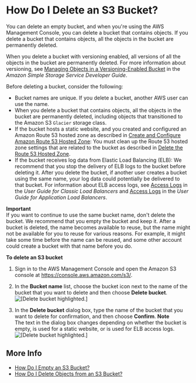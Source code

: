 # How Do I Delete an S3 Bucket?<a name="delete-bucket"></a>

You can delete an empty bucket, and when you're using the AWS Management Console, you can delete a bucket that contains objects\. If you delete a bucket that contains objects, all the objects in the bucket are permanently deleted\. 

When you delete a bucket with versioning enabled, all versions of all the objects in the bucket are permanently deleted\. For more information about versioning, see [Managing Objects in a Versioning\-Enabled Bucket](https://docs.aws.amazon.com/AmazonS3/latest/dev/manage-objects-versioned-bucket.html) in the *Amazon Simple Storage Service Developer Guide*\.

Before deleting a bucket, consider the following:
+ Bucket names are unique\. If you delete a bucket, another AWS user can use the name\. 
+ When you delete a bucket that contains objects, all the objects in the bucket are permanently deleted, including objects that transitioned to the Amazon S3 `Glacier` storage class\.
+ If the bucket hosts a static website, and you created and configured an Amazon Route 53 hosted zone as described in [ Create and Configure Amazon Route 53 Hosted Zone](https://docs.aws.amazon.com/AmazonS3/latest/dev/website-hosting-custom-domain-walkthrough.html#root-domain-walkthrough-switch-to-route53-as-dnsprovider): You must clean up the Route 53 hosted zone settings that are related to the bucket as described in [ Delete the Route 53 Hosted Zone](https://docs.aws.amazon.com/AmazonS3/latest/dev/getting-started-cleanup.html#getting-started-cleanup-route53)\.
+ If the bucket receives log data from Elastic Load Balancing \(ELB\): We recommend that you stop the delivery of ELB logs to the bucket before deleting it\. After you delete the bucket, if another user creates a bucket using the same name, your log data could potentially be delivered to that bucket\. For information about ELB access logs, see [Access Logs](https://docs.aws.amazon.com/elasticloadbalancing/latest/classic/access-log-collection.html) in the *User Guide for Classic Load Balancers* and [Access Logs](https://docs.aws.amazon.com/elasticloadbalancing/latest/application/load-balancer-access-logs.html) in the *User Guide for Application Load Balancers*\.

**Important**  
If you want to continue to use the same bucket name, don't delete the bucket\. We recommend that you empty the bucket and keep it\. After a bucket is deleted, the name becomes available to reuse, but the name might not be available for you to reuse for various reasons\. For example, it might take some time before the name can be reused, and some other account could create a bucket with that name before you do\.

**To delete an S3 bucket**

1. Sign in to the AWS Management Console and open the Amazon S3 console at [https://console\.aws\.amazon\.com/s3/](https://console.aws.amazon.com/s3/)\.

1. In the **Bucket name** list, choose the bucket icon next to the name of the bucket that you want to delete and then choose **Delete bucket**\.  
![\[Delete bucket highlighted.\]](http://docs.aws.amazon.com/AmazonS3/latest/user-guide/images/delete-bucket.png)

1. In the **Delete bucket** dialog box, type the name of the bucket that you want to delete for confirmation, and then choose **Confirm**\. 
**Note**  
The text in the dialog box changes depending on whether the bucket is empty, is used for a static website, or is used for ELB access logs\.  
![\[Delete bucket highlighted.\]](http://docs.aws.amazon.com/AmazonS3/latest/user-guide/images/delete-bucket-confirm.png)

## More Info<a name="delete-bucket-moreinfo"></a>
+ [How Do I Empty an S3 Bucket?](empty-bucket.md)
+ [How Do I Delete Objects from an S3 Bucket?](delete-objects.md)